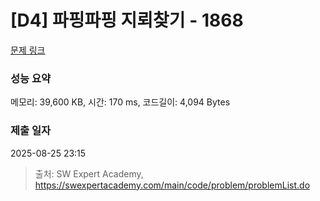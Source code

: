 # [D4] 파핑파핑 지뢰찾기 - 1868 

[문제 링크](https://swexpertacademy.com/main/code/problem/problemDetail.do?contestProbId=AV5LwsHaD1MDFAXc) 

### 성능 요약

메모리: 39,600 KB, 시간: 170 ms, 코드길이: 4,094 Bytes

### 제출 일자

2025-08-25 23:15



> 출처: SW Expert Academy, https://swexpertacademy.com/main/code/problem/problemList.do